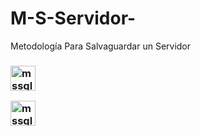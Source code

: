 # M-S-Servidor-
Metodología Para Salvaguardar un Servidor 

<h3 align="Objetivo: Desarrollar un proyecto de seguridad informática, del mundo real, asegurando los tres pilares de la seguridad la confidencialidad, integridad y disponibilidad de la información protegida.

Deberán implementar una metodología que salvaguarde un servidor web. Aplicar los conceptos de seguridad informática a redes de computadoras en las organizaciones con vista a detectar fallos y mejorar la seguridad tanto en la red interna como en la posible red externa. 
           
</h3>



<p align="left"> <a href="https://www.microsoft.com/en-us/sql-server" target="_blank" rel="noreferrer"> 
  <img src="https://www.svgrepo.com/show/303229/microsoft-sql-server-logo.svg" alt="mssql" width="40" height="40"/> 
  </a> 
</p>



<p align="left"> <a href="https://visualstudio.microsoft.com/es/" target="_blank" rel="noreferrer"> 
  <img src="https://cdn-icons-png.flaticon.com/512/906/906324.png" alt="mssql" width="40" height="40"/> 
  </a> 
</p>


